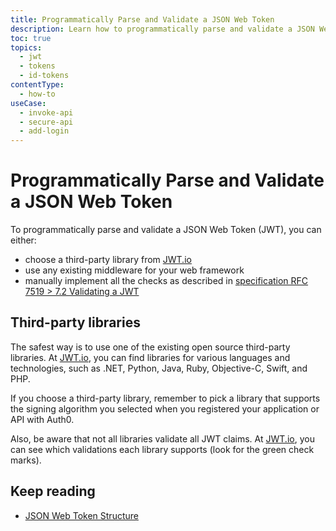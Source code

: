 ```yaml
---
title: Programmatically Parse and Validate a JSON Web Token
description: Learn how to programmatically parse and validate a JSON Web Token (JWT).
toc: true
topics:
  - jwt
  - tokens
  - id-tokens
contentType:
  - how-to
useCase:
  - invoke-api
  - secure-api
  - add-login
---
```

# Programmatically Parse and Validate a JSON Web Token

To programmatically parse and validate a JSON Web Token (JWT), you can either:

* choose a third-party library from [JWT.io](https://jwt.io/#libraries)
* use any existing middleware for your web framework
* manually implement all the checks as described in [specification RFC 7519 > 7.2 Validating a JWT](https://tools.ietf.org/html/rfc7519#section-7.2)

## Third-party libraries

The safest way is to use one of the existing open source third-party libraries. At [JWT.io](https://jwt.io/#libraries), you can find libraries for various languages and technologies, such as .NET, Python, Java, Ruby, Objective-C, Swift, and PHP.

If you choose a third-party library, remember to pick a library that supports the signing algorithm you selected when you registered your application or API with Auth0.

Also, be aware that not all libraries validate all JWT claims. At [JWT.io](https://jwt.io/), you can see which validations each library supports (look for the green check marks).

## Keep reading

* [JSON Web Token Structure](/tokens/reference/jwt/jwt-structure)
